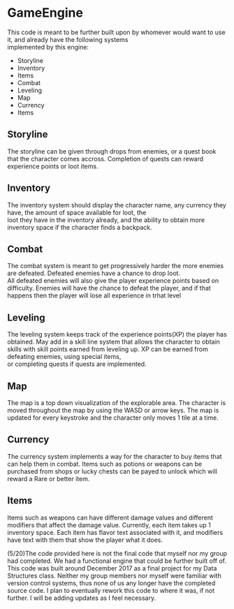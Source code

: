 # GameEngine
This code is meant to be further built upon by whomever would want to use it, and already have the following systems  
implemented by this engine:
- Storyline
- Inventory
- Items
- Combat
- Leveling
- Map
- Currency
- Items
  
## Storyline  
The storyline can be given through drops from enemies, or a quest book that the character comes accross. Completion of quests can reward experience points or loot items.<br/>

## Inventory  
The inventory system should display the character name, any currency they have, the amount of space available for loot, the  
loot they have in the inventory already, and the ability to obtain more inventory space if the character finds a backpack.<br/>

## Combat  
The combat system is meant to get progressively harder the more enemies are defeated. Defeated enemies have a chance to drop loot.  
All defeated enemies will also give the player experience points based on difficulty. Enemies will have the chance to defeat the player, and if that happens then the player will lose all experience in trhat level<br/>

## Leveling  
The leveling system keeps track of the experience points(XP) the player has obtained. May add in a skill line system that allows the character to obtain skills with skill points earned from leveling up. XP can be earned from defeating enemies, using special items,  
or completing quests if quests are implemented.<br/>

## Map  
The map is a top down visualization of the explorable area. The character is moved throughout the map by using the WASD or arrow keys.
The map is updated for every keystroke and the character only moves 1 tile at a time.<br/>

## Currency  
The currency system implements a way for the character to buy items that can help them in combat. Items such as potions or weapons can 
be purchased from shops or lucky chests can be payed to unlock which will reward a Rare or better item.<br/>

## Items  
Items such as weapons can have different damage values and different modifiers that affect the damage value. Currently, each item takes up 1 inventory space. Each item has flavor text associated with it, and modifiers have text with them that show the player what it does.<br/>

(5/20)The code provided here is not the final code that myself nor my group had completed. We had a functional
engine that could be further built off of. This code was built around December 2017 as a final project for my Data Structures class.
Neither my group members nor myself were familiar with version control systems, thus none of us any longer have the completed source code. I plan to eventually rework this code to where it was, if not further. I will be adding updates as I feel necessary.
